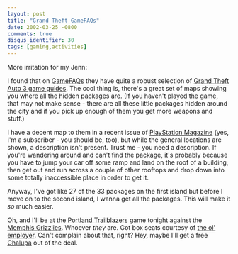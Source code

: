 ```yaml
---
layout: post
title: "Grand Theft GameFAQs"
date: 2002-03-25 -0800
comments: true
disqus_identifier: 30
tags: [gaming,activities]
---
```

More irritation for my Jenn:
 
 I found that on [GameFAQs](http://www.gamefaqs.com) they have quite a
robust selection of [Grand Theft Auto 3 game
guides](http://www.gamefaqs.com/console/ps2/game/31127.html). The cool
thing is, there's a great set of maps showing you where all the hidden
packages are. (If you haven't played the game, that may not make sense -
there are all these little packages hidden around the city and if you
pick up enough of them you get more weapons and stuff.)
 
 I have a decent map to them in a recent issue of [PlayStation
Magazine](http://www.gamers.com/opm/) (yes, I'm a subscriber - you
should be, too), but while the general locations are shown, a
description isn't present. Trust me - you need a description. If you're
wandering around and can't find the package, it's probably because you
have to jump your car off some ramp and land on the roof of a building,
then get out and run across a couple of other rooftops and drop down
into some totally inaccessible place in order to get it.
 
 Anyway, I've got like 27 of the 33 packages on the first island but
before I move on to the second island, I wanna get all the packages.
This will make it *so* much easier.
 
 Oh, and I'll be at the [Portland
Trailblazers](http://www.nba.com/blazers/) game tonight against the
[Memphis Grizzlies](http://www.nba.com/grizzlies/). Whoever *they* are.
Got box seats courtesy of [the ol' employer](http://www.corillian.com).
Can't complain about that, right? Hey, maybe I'll get a free
[Chalupa](http://www.tacobell.com/) out of the deal.
